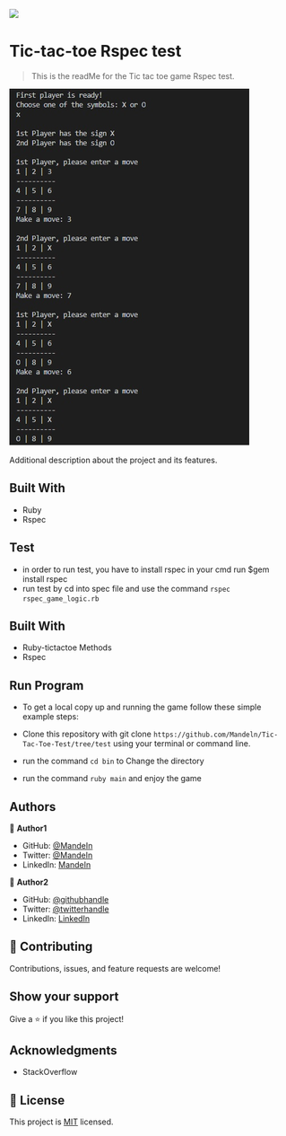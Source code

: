 
![](https://img.shields.io/badge/Microverse-blueviolet)

# Tic-tac-toe Rspec test

> This is the readMe for the Tic tac toe game Rspec test. 


![screenshot](https://github.com/Mandeln/Tic-Tac-Toe-Test/blob/test/image/screenshot.jpg)

Additional description about the project and its features.

## Built With

- Ruby
- Rspec

## Test
- in order to run test, you have to install rspec in your cmd run $gem install rspec
- run test by cd into spec file and use the command   ```rspec rspec_game_logic.rb```   
## Built With

- Ruby-tictactoe Methods
- Rspec

## Run Program

- To get a local copy up and running the game follow these simple example steps:

- Clone this repository with git clone ```https://github.com/Mandeln/Tic-Tac-Toe-Test/tree/test``` using your terminal or command line.
- run the command ```cd bin``` to Change the directory 
- run the command ```ruby main``` and enjoy the game


## Authors

👤 **Author1**

- GitHub: [@MandeIn](https://github.com/MandeIn)
- Twitter: [@MandeIn](https://twitter.com/MandeIn)
- LinkedIn: [MandeIn](https://linkedin.com/MandeIn)

👤 **Author2**
- GitHub: [@githubhandle](https://github.com/@uwadonat)
- Twitter: [@twitterhandle](https://twitter.com/@uwamahoroDonat)
- LinkedIn: [LinkedIn](https://linkedin.com/in/uwamahoro-donat-84b5bb1b7/)

## 🤝 Contributing

Contributions, issues, and feature requests are welcome!

## Show your support

Give a ⭐️ if you like this project!

## Acknowledgments

- StackOverflow

## 📝 License

This project is [MIT](https://opensource.org/licenses/MIT) licensed.